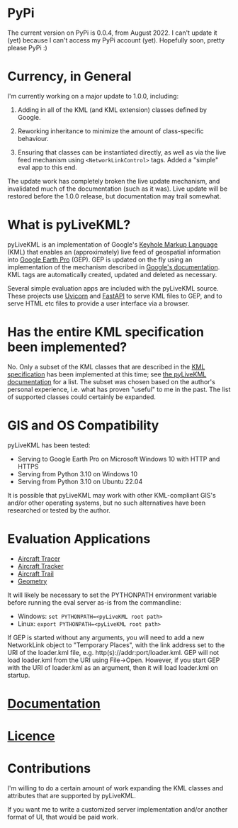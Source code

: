# PyPi

The current version on PyPi is 0.0.4, from August 2022.  I can't update it (yet) because I can't access my PyPi account (yet).  Hopefully soon, pretty please PyPi :)

# Currency, in General

I'm currently working on a major update to 1.0.0, including:

1. Adding in all of the KML (and KML extension) classes defined by Google.

2. Reworking inheritance to minimize the amount of class-specific behaviour.

3. Ensuring that classes can be instantiated directly, as well as via the live feed mechanism using `<NetworkLinkControl>` tags. Added a "simple" eval app to this end.

The update work has completely broken the live update mechanism, and invalidated much of the documentation (such as it was). Live update will be restored before the 1.0.0 release, but documentation may trail somewhat.

# What is pyLiveKML?

pyLiveKML is an implementation of Google's 
[Keyhole Markup Language](https://developers.google.com/kml/documentation/kmlreference) (KML) that enables an 
(approximately) live feed of geospatial information into [Google Earth Pro](https://www.google.com/earth/versions/) 
(GEP). GEP is updated on the fly using an implementation of the mechanism described in 
[Google's documentation](https://developers.google.com/kml/documentation/updates). KML tags are automatically created, updated and deleted as necessary.

Several simple evaluation apps are included with the pyLiveKML source.  These projects use [Uvicorn](https://www.uvicorn.org/) and [FastAPI](https://fastapi.tiangolo.com/) to serve KML files to GEP, and to serve HTML etc files to provide a user interface via a browser.

# Has the entire KML specification been implemented?

No. Only a subset of the KML classes that are described in the 
[KML specification](https://developers.google.com/kml/documentation/kmlreference) has been implemented at this time; 
see [the pyLiveKML documentation](src/docs/build/html/index.html) for a list.  The subset was chosen based on the 
author's personal experience, i.e. what has proven "useful" to me in the past. The list of supported classes could 
certainly be expanded.

# GIS and OS Compatibility

pyLiveKML has been tested:
* Serving to Google Earth Pro on Microsoft Windows 10 with HTTP and HTTPS
* Serving from Python 3.10 on Windows 10
* Serving from Python 3.10 on Ubuntu 22.04

It is possible that pyLiveKML may work with other KML-compliant GIS's and/or other operating systems, but no such alternatives have been researched or tested by the author.

# Evaluation Applications

* [Aircraft Tracer](evals/apps/aircraft_tracer/README.md)
* [Aircraft Tracker](evals/apps/aircraft_tracker/README.md)
* [Aircraft Trail](evals/apps/aircraft_trail/README.md)
* [Geometry](evals/apps/geometry/README.md)

It will likely be necessary to set the PYTHONPATH environment variable before running the eval server as-is from the commandline:

* Windows: `set PYTHONPATH=<pyLiveKML root path>`
* Linux: `export PYTHONPATH=<pyLiveKML root path>`

If GEP is started without any arguments, you will need to add a new NetworkLink object to "Temporary Places", with the link address set to the URI of the loader.kml file, e.g. http(s)://addr:port/loader.kml. GEP will not load loader.kml from the URI using File->Open.  However, if you start GEP with the URI of loader.kml as an argument, then it will load loader.kml on startup.

# [Documentation](src/docs/build/html/index.html)

# [Licence](LICENCE)

# Contributions

I'm willing to do a certain amount of work expanding the KML classes and attributes that are supported by pyLiveKML.

If you want me to write a customized server implementation and/or another format of UI, that would be paid work.
